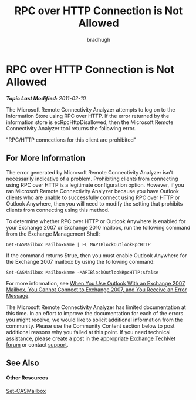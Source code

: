 ﻿---
title: RPC over HTTP Connection is Not Allowed
author: bradhugh
ms.author: bradhugh
manager: tpolitis
audience: ITPro 
ms.topic: article 
ms.service: remote-connect-tool
ms.localizationpriority: medium
description: Learn how to handle the "RPC/HTTP connections for this client are prohibited" error
ms.date: 05/08/2020
---

# RPC over HTTP Connection is Not Allowed


_**Topic Last Modified:** 2011-02-10_

The Microsoft Remote Connectivity Analyzer attempts to log on to the Information Store using RPC over HTTP. If the error returned by the information store is ecRpcHttpDisallowed, then the Microsoft Remote Connectivity Analyzer tool returns the following error.

"RPC/HTTP connections for this client are prohibited"

## For More Information

The error generated by Microsoft Remote Connectivity Analyzer isn't necessarily indicative of a problem. Prohibiting clients from connecting using RPC over HTTP is a legitimate configuration option. However, if you ran Microsoft Remote Connectivity Analyzer because you have Outlook clients who are unable to successfully connect using RPC over HTTP or Outlook Anywhere, then you will need to modify the setting that prohibits clients from connecting using this method.

To determine whether RPC over HTTP or Outlook Anywhere is enabled for your Exchange 2007 or Exchange 2010 mailbox, run the following command from the Exchange Management Shell:

`Get-CASMailbox MailboxName | FL MAPIBlockOutlookRpcHTTP`

If the command returns $true, then you must enable Outlook Anywhere for the Exchange 2007 mailbox by using the following command:

`Set-CASMailbox MailboxName -MAPIBlockOutlookRpcHTTP:$false  `

For more information, see [When You Use Outlook With an Exchange 2007 Mailbox, You Cannot Connect to Exchange 2007, and You Receive an Error Message](https://go.microsoft.com/fwlink/?linkid=100100).

The Microsoft Remote Connectivity Analyzer has limited documentation at this time. In an effort to improve the documentation for each of the errors you might receive, we would like to solicit additional information from the community. Please use the Community Content section below to post additional reasons why you failed at this point. If you need technical assistance, please create a post in the appropriate [Exchange TechNet forum](https://go.microsoft.com/fwlink/?linkid=73420) or contact [support](https://go.microsoft.com/fwlink/?linkid=8158).

## See Also

#### Other Resources

[Set-CASMailbox](https://technet.microsoft.com/library/bb125264.aspx)
